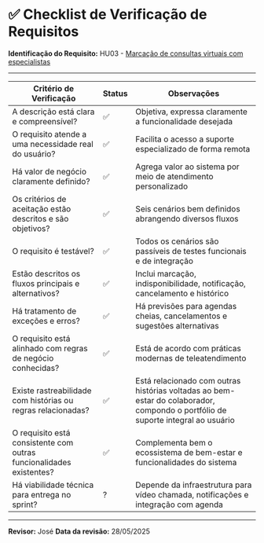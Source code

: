 # ✅ Checklist de Verificação de Requisitos

**Identificação do Requisito:** HU03 - [Marcação de consultas virtuais com especialistas](https://github.com/gilmarUFG/rs_es_20251_g2/blob/main/trabalho_final/historias_usuarios/HU03%20-%20Marca%C3%A7%C3%A3o%20de%20consultas%20virtuais%20com%20especialistas.md)

---------------------------------------------------------------------------------------------------------------------------------
| Critério de Verificação                                              | Status | Observações                                                                 |
|----------------------------------------------------------------------|--------|------------------------------------------------------------------------------|
| A descrição está clara e compreensível?                              | ✅     | Objetiva, expressa claramente a funcionalidade desejada                      |
| O requisito atende a uma necessidade real do usuário?                | ✅     | Facilita o acesso a suporte especializado de forma remota                   |
| Há valor de negócio claramente definido?                             | ✅     | Agrega valor ao sistema por meio de atendimento personalizado               |
| Os critérios de aceitação estão descritos e são objetivos?           | ✅     | Seis cenários bem definidos abrangendo diversos fluxos                      |
| O requisito é testável?                                              | ✅     | Todos os cenários são passíveis de testes funcionais e de integração        |
| Estão descritos os fluxos principais e alternativos?                 | ✅     | Inclui marcação, indisponibilidade, notificação, cancelamento e histórico   |
| Há tratamento de exceções e erros?                                   | ✅     | Há previsões para agendas cheias, cancelamentos e sugestões alternativas    |
| O requisito está alinhado com regras de negócio conhecidas?          | ✅     | Está de acordo com práticas modernas de teleatendimento                     |
| Existe rastreabilidade com histórias ou regras relacionadas?         | ✅     | Está relacionado com outras histórias voltadas ao bem-estar do colaborador, compondo o portfólio de suporte integral ao usuário   |
| O requisito está consistente com outras funcionalidades existentes?  | ✅     | Complementa bem o ecossistema de bem-estar e funcionalidades do sistema     |
| Há viabilidade técnica para entrega no sprint?                       | ?      | Depende da infraestrutura para vídeo chamada, notificações e integração com agenda |
----------------------------------------------------------------------------------------------------------------------------------

**Revisor:** José
**Data da revisão:** 28/05/2025